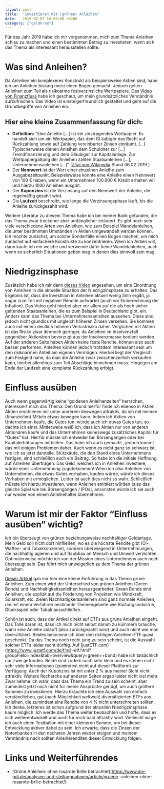 ```yaml
---
layout: post
title:  "Investieren mit (grünen) Anleihen"
date:   2019-02-07 18:00:00 +0200
category: ["geldkram"]
---
```


Für das Jahr 2019 habe ich mir vorgenommen, mich zum Thema Anleihen schlau zu machen und einen bestimmten Betrag zu investieren, wenn sich das Thema als interessant herausstellen sollte.

# Was sind Anleihen?

Da Anleihen ein komplexeres Konstrukt als beispielsweise Aktien sind, habe ich um Anleihen bislang meist einen Bogen
 gemacht. Jedoch gelten Anleihen zum Teil als risikoarme festverzinsliche Wertpapiere. Das [Video von Finanzfluss](https://www.youtube.com/watch?v=3TgvUUbPVaA) habe ich geschaut, um mein grundsätzliches Verständnis aufzufrischen. Das Video ist einsteigerfreundlich gestaltet und geht auf die Grundbegriffe von Anleihen ein.

## Hier eine kleine Zusammenfassung für dich:

* **Definition:** “Eine Anleihe […] ist ein zins­tragendes Wertpapier. Es handelt sich um ein Wertpapier, das dem Gl
äubiger das Recht auf Rückzahlung sowie auf Zahlung vereinbarter Zinsen einräumt. [...] Typischerweise dienen Anleihen dem Schuldner zur [...] Fremdfinanzierung und dem Gläubiger zur Kapitalanlage. Zur Wertpapiergattung der Anleihen zählen Staatsanleihen [...], Unternehmensanleihen [...]” ([Zitat von Wikipedia](https://de.wikipedia.org/w/index.php?title=Anleihe&oldid=184395742) Stand 06.02.2019 )
* Der **Nennwert** ist der Wert einer einzelnen Anleihe zum Ausgabezeitpunkt. Beispielsweise könnte eine Anleihe einen
 Nennwert von 100 € haben, wenn ein Unternehmen 100.000 € Kredit erhalten will und hierzu 1000 Anleihen ausgibt. 
* Der **Kuponzins** ist die Verzinsung auf den Nennwert der Anleihe, die regelmäßig gezahlt wird.
* Die **Laufzeit** beschreibt, wie lange die Verzinsungsphase läuft, bis die Anleihe zurückgezahlt wird.


Weitere Literatur zu diesem Thema habe ich bei meiner Bank gefunden, die das Thema zwar trockener aber umfänglicher erläutert. Es gibt noch sehr viele verschiedene Arten von Anleihen, wie zum Beispiel Wandelanleihen, die unter bestimmten Umständen in Aktien umgewandelt werden können. Ich möchte zunächst, um solche Sonderfälle einen Bogen machen, um mich zunächst auf einfachere Konstrukte zu konzentrieren. Wenn ich Aktien will, dann kaufe ich mir welche und verwende dafür keine Wandelanleihen, auch wenn es sicherlich Situationen geben mag in denen dies sinnvoll sein mag.

# Niedrigzinsphase

Zusätzlich habe ich mir dann [dieses Video](https://www.youtube.com/watch?v=JNHYi7l_W2o) angesehen, um eine Einordnung von Anleihen in die aktuelle Situation
 der
 Niedrigzinsphase zu erhalten. Das Ergebnis ist, dass die Investition in Anleihen aktuell wenig Sinn ergibt, ja sogar zum Teil mit negativer Rendite aufwartet (auch vor Einberechnung der Inflation). Das Video geht hierbei aber vor allem auf die als hoch sicher geltenden Staatsanleihen, die es zum Beispiel in Deutschland gibt, ein. Anders kann das Thema bei Unternehmensanleihen aussehen. Diese sind jedoch nicht grundlos mit ungleich höheren Zinsen versehen. Sie kommen auch mit einem deutlich höheren Verlustrisiko daher. Verglichen mit Aktien ist das Risiko zwar dennoch geringer, da Anleihen im Insolvenzfall gegenüber Aktionären bevorzugt aus der Insolvenzmasse bedient werden. Auf der anderen Seite haben Aktien keine feste Rendite, können also auch besser performen. Anleihen können jedoch trotzdem interessant sein um den risikoarmen Anteil am eigenen Vermögen. Hierbei liegt der Vergleich zum Festgeld nahe, da man die Anleihe zwar zwischenzeitlich verkaufen kann, hierbei allerdings zum Teil Abschläge hinnehmen muss. Hingegen am Ende der Laufzeit eine komplette Rückzahlung erfolgt.

# Einfluss ausüben

Auch wenn gegenwärtig keine “goldenen Anleihenzeiten” herrschen, interessiert mich das Thema. Den Grund hierfür finde ich ebenso in Aktien.
Aktien erschienen mir unter anderem deswegen attraktiv, da ich mit meinen (finanziellen) Mitteln etwas bewegen kann. Indem ich Aktien von Unternehmen kaufe, die Gutes tun, würde auch ich etwas Gutes tun, so dachte ich einst. Mittlerweile weiß ich, dass ich Aktien nur von anderen Aktionären kaufe und das Unternehmen keineswegs zusätzliches Kapital für “Gutes” hat. Hierfür müsste ich entweder bei Börsengängen oder bei Kapitalerhöhungen mitbieten. Das habe ich auch gemacht , jedoch kommt das mit einigen Problemen daher. Auch wenn es nicht ganz so schwarz ist, wie ich es jetzt darstelle. Stützkäufe, die den Stand eines Unternehmens festigen, sind schließlich auch ein Beitrag.
So habe ich die initiale Hoffnung auf Anleihen übertragen: Das Geld, welches ich in Anleihen investiere, würde einer Unternehmung zugutekommen! Wenn ich also Anleihen von Unternehmen, die etwas Gutes vorhaben, kaufen würde, würde ich dieses Vorhaben mit ermöglichen. Leider ist auch dies nicht so wahr. Schließlich müsste ich hierzu investieren, wenn Anleihen emittiert würden (also das gleiche Spiel wie bei Börsengängen / IPOs), ansonsten würde ich sie auch nur wieder von einem Anleihehalter übernehmen.

# Warum ist mir der Faktor “Einfluss ausüben” wichtig?

Ich bin überzeugt von grünen beziehungsweise nachhaltiger Geldanlage. Mein Geld soll nicht dort hinfließen, wo es die höchste Rendite gibt (Öl-, Waffen- und Tabakkonzerne), sondern überwiegend in Unternehmungen, die nachhaltig agieren und auf Raubbau an Mensch und Umwelt verzichten. Optimalerweise möchte ich von der Mission eines Unternehmens auch noch überzeugt sein. Das führt mich unweigerlich zu dem Thema der grünen Anleihen.

[Dieser Artikel](https://www.test.de/Green-Bonds-Gruene-Anleihen-fuer-gutes-Klima-wie-funktioniert-das-5159519-0/) gab mir hier eine kleine Einführung in das Thema grüne Anleihen. Zum einen wird der Unterschied
 von grünen Anleihen (Green Bonds) und Nachhaltigkeitsanleihen herausgearbeitet:
Green Bonds sind Anleihen, die explizit auf die Förderung von Projekten wie Windkraft, Solarkraft, etc. zielen
Nachhaltigkeitsanleihen sind ganz normale Anleihen, die mit einem Verfahren bestimmte Themengebiete wie Rüstungsindustrie, Glücksspiel oder Tabak ausschließen.

Schön ist auch, dass der Artikel direkt auf ETFs aus grüne Anleihen eingeht. Das Tolle daran ist, dass ich mich nicht
 selbst darum zu kümmern brauche, wann eine Anleihe abläuft (also zurückgezahlt wird) und auch nicht wie man
  diversifiziert. Beides bekomme ich über den richtigen Anleihen-ETF quasi geschenkt. Da das Thema noch recht jung zu
   sein scheint, ist die Auswahl solcher ETFs leider recht dürftig. Auf [justETF.com](https://www.justetf.com/de/find
   -etf.html?groupField=index&tab=overview&query=green++bond) habe ich tatsächlich nur zwei gefunden. Beide sind zudem noch sehr klein und es stehen nicht sehr viele Informationen (zumindest nicht auf dieser Plattform) zur Verfügung. Auch der Kuponzins ist mit unter 2 % aus meiner Sicht nicht attraktiv.
Weitere Recherche auf anderen Seiten ergab leider nicht viel mehr. Zwar nehme ich wahr, dass das Thema ein Trend zu sein scheint, aber zumindest jetzt noch nicht für meine Ansprüche genügt, um auch größere Summen zu investieren. Hierzu bräuchte ich eine Auswahl von einfach verständlichen, gut (nach Möglichkeit weltweit) diversifizierten ETFs aus Anleihen, die zumindest eine Rendite von 4 % nicht unterschreiten sollten. Ich denke, letzteres ist schon aufgrund der aktuellen Niedrigzinsphase kaum möglich. Ich werde das Thema weiter beobachten und hoffe, dass es sich weiterentwickelt und auch für mich bald attraktiv wird. Vielleicht wage ich auch einen Testballon mit einer kleineren Summe, um bei dieser Entwicklung aktiver dabei zu sein. Ich erwarte, dass die Zinsen der Notenbanken in den nächsten Jahren wieder steigen und meinem Verständnis nach sollten Anleiherenditen dieser Entwicklung folgen.

# Links und Weiterführendes

* [Grüne Anleihen: ohne rosarote Brille betrachtet](https://www.die-gdi.de/analysen-und-stellungnahmen/article/gruene
-anleihen-ohne-rosarote-brille-betrachtet/)